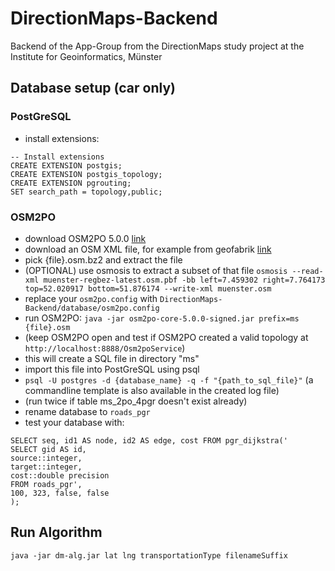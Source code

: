 DirectionMaps-Backend
=======
Backend of the App-Group from the DirectionMaps study project at the Institute for Geoinformatics, Münster

## Database setup (car only)

### PostGreSQL

* install extensions:
```
-- Install extensions
CREATE EXTENSION postgis;
CREATE EXTENSION postgis_topology;
CREATE EXTENSION pgrouting;
SET search_path = topology,public;
```


### OSM2PO

* download OSM2PO 5.0.0 [link](osm2po.de)
* download an OSM XML file, for example from geofabrik [link](http://download.geofabrik.de/europe/germany/nordrhein-westfalen/muenster-regbez.html)
* pick {file}.osm.bz2 and extract the file
* (OPTIONAL) use osmosis to extract a subset of that file `osmosis --read-xml muenster-regbez-latest.osm.pbf -bb left=7.459302 right=7.764173 top=52.020917 bottom=51.876174 --write-xml muenster.osm`
* replace your `osm2po.config` with `DirectionMaps-Backend/database/osm2po.config`
* run OSM2PO: `java -jar osm2po-core-5.0.0-signed.jar prefix=ms {file}.osm`
* (keep OSM2PO open and test if OSM2PO created a valid topology at `http://localhost:8888/Osm2poService`)
* this will create a SQL file in directory "ms"
* import this file into PostGreSQL using psql
* `psql -U postgres -d {database_name} -q -f "{path_to_sql_file}"` (a commandline template is also available in the created log file)
* (run twice if table ms_2po_4pgr doesn't exist already)
* rename database to `roads_pgr`
* test your database with:

```
SELECT seq, id1 AS node, id2 AS edge, cost FROM pgr_dijkstra('
SELECT gid AS id,
source::integer,
target::integer,
cost::double precision
FROM roads_pgr',
100, 323, false, false
);
```



## Run Algorithm
```java -jar dm-alg.jar lat lng transportationType filenameSuffix```
